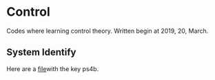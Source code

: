 # Control
Codes where learning control theory. Written begin at 2019, 20, March.


## System Identify

Here are a [file](https://pan.baidu.com/s/1YCScFN_ri157uWRAAkCTng)with the key ps4b.





